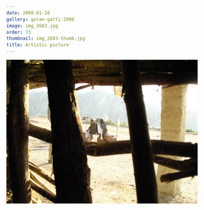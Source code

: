 ```yaml
---
date: 2008-01-18
gallery: goran-gatti-2008
image: img_2683.jpg
order: 73
thumbnail: img_2683-thumb.jpg
title: Artistic picture
---
```


![Artistic picture](./img_2683.jpg)